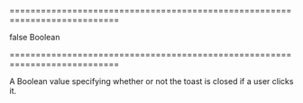 ===========================================================================
<!--default-->false<!--/default-->
<!--type-->Boolean<!--/type-->
===========================================================================

<!--shortDescription-->
A Boolean value specifying whether or not the toast is closed if a user clicks it.
<!--/shortDescription-->

<!--fullDescription-->

<!--/fullDescription-->